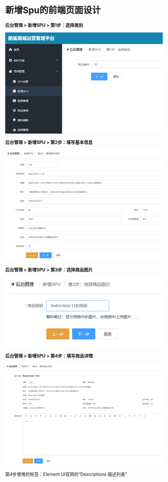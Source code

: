 # 新增Spu的前端页面设计

**后台管理 > 新增SPU > 第1步：选择类别**

![image-20221116114600494](images/image-20221116114600494.png)

**后台管理 > 新增SPU > 第2步：填写基本信息**

![image-20221116114740207](images/image-20221116114740207.png)

**后台管理 > 新增SPU > 第3步：选择商品图片**

![image-20221116114718971](images/image-20221116114718971.png)

**后台管理 > 新增SPU > 第4步：填写商品详情**

![image-20221116115931994](images/image-20221116115931994.png)



第4步使用的标签：Element UI官网的“Descriptions 描述列表”







